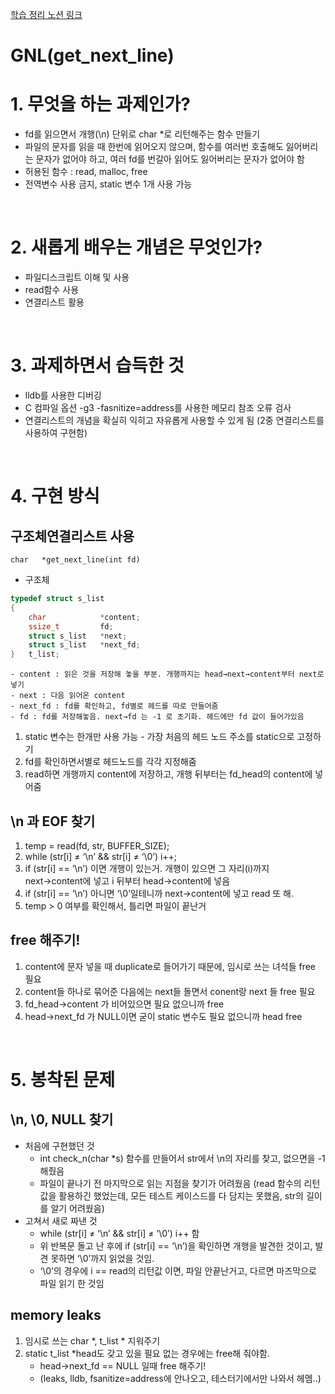 [학습 정리 노션 링크](https://helpful-eggplant-ec3.notion.site/GNL-get_next_line-b147b31988ec473cbc5ef99c098b96b6)

# GNL(get_next_line)
# 1. 무엇을 하는 과제인가?
- fd를 읽으면서 개행(\n) 단위로 char *로 리턴해주는 함수 만들기
- 파일의 문자를 읽을 때 한번에 읽어오지 않으며, 함수를 여러번 호출해도 잃어버리는 문자가 없어야 하고, 여러 fd를 번갈아 읽어도 잃어버리는 문자가 없어야 함
- 허용된 함수 : read, malloc, free
- 전역변수 사용 금지, static 변수 1개 사용 가능

<br>

# 2. 새롭게 배우는 개념은 무엇인가?
- 파일디스크립트 이해 및 사용
- read함수 사용
- 연결리스트 활용

<br>

# 3. 과제하면서 습득한 것
- lldb를 사용한 디버깅
- C 컴파일 옵션 -g3 -fasnitize=address를 사용한 메모리 참조 오류 검사
- 연결리스트의 개념을 확실히 익히고 자유롭게 사용할 수 있게 됨 (2중 연결리스트를 사용하여 구현함)

<br>

# 4. 구현 방식

## 구조체연결리스트 사용
`char	*get_next_line(int fd)`
- 구조체 
``` C
typedef struct s_list
{
	char			*content;
	ssize_t			fd;
	struct s_list	*next;
	struct s_list	*next_fd;
}	t_list;
```
    - content : 읽은 것을 저장해 놓을 부분. 개행까지는 head→next→content부터 next로 넣기
    - next : 다음 읽어온 content
    - next_fd : fd를 확인하고, fd별로 헤드를 따로 만들어줌
    - fd : fd를 저장해놓음. next→fd 는 -1 로 초기화. 헤드에만 fd 값이 들어가있음
1. static 변수는 한개만 사용 가능 - 가장 처음의 헤드 노드 주소를 static으로 고정하기
2. fd를 확인하면서별로 헤드노드를 각각 지정해줌
3. read하면 개행까지 content에 저장하고, 개행 뒤부터는 fd_head의 content에 넣어줌

## \n 과 EOF  찾기

1. temp = read(fd, str, BUFFER_SIZE);
2. while (str[i] ≠ ‘\n’ && str[i] ≠ ‘\0’) i++;
3. if (str[i] == ‘\n’) 이면 개행이 있는거. 개행이 있으면 그 자리(i)까지 next→content에 넣고
i 뒤부터 head→content에 넣음
4. if (str[i] == ‘\n’) 아니면 ‘\0’일테니까 next→content에 넣고 read 또 해.
5. temp > 0 여부를 확인해서, 틀리면 파일이 끝난거

## free 해주기!

1. content에 문자 넣을 때 duplicate로 들어가기 때문에, 임시로 쓰는 녀석들 free 필요
2. content들 하나로 묶어준 다음에는 next들 돌면서 conent랑 next 들 free 필요
3. fd_head→content 가 비어있으면 필요 없으니까 free
4. head→next_fd 가 NULL이면 굳이 static 변수도 필요 없으니까 head free

<br>

# 5. 봉착된 문제

## \n, \0, NULL 찾기

- 처음에 구현했던 것
    - int check_n(char *s) 함수를 만들어서 str에서 \n의 자리를 찾고, 없으면을 -1 해줬음
    - 파일이 끝나기 전 마지막으로 읽는 지점을 찾기가 어려웠음 (read 함수의 리턴값을 활용하긴 했었는데, 모든 테스트 케이스드를 다 담지는 못했음, str의 길이를 알기 어려웠음)
- 고쳐서 새로 짜낸 것
    - while (str[i] ≠ ‘\n’ && str[i] ≠ ‘\0’) i++ 함
    - 위 반복문 돌고 난 후에 if (str[i] == ‘\n’)을 확인하면 개행을 발견한 것이고, 발견 못하면 ‘\0’까지 읽었을 것임.
    - ‘\0’의 경우에 i == read의 리턴값 이면, 파일 안끝난거고, 다르면 마즈막으로 파일 읽기 한 것임

## memory leaks

1. 임시로 쓰는 char *, t_list * 지워주기
2. static t_list *head도 갖고 있을 필요 없는 경우에는 free해 줘야함. 
    - head→next_fd == NULL 일때 free 해주기!
    - (leaks, lldb, fsanitize=address에 안나오고, 테스터기에서만 나와서 헤멤..)